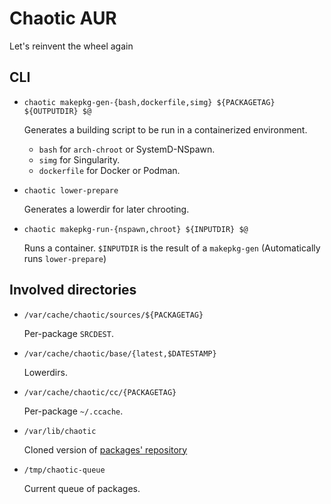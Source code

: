 # Chaotic AUR

Let's reinvent the wheel again

## CLI

* `chaotic makepkg-gen-{bash,dockerfile,simg} ${PACKAGETAG} ${OUTPUTDIR} $@`

    Generates a building script to be run in a containerized environment. 

    * `bash` for `arch-chroot` or SystemD-NSpawn.
    * `simg` for Singularity.
    * `dockerfile` for Docker or Podman. 

* `chaotic lower-prepare`

    Generates a lowerdir for later chrooting.

* `chaotic makepkg-run-{nspawn,chroot} ${INPUTDIR} $@`

    Runs a container.
    `$INPUTDIR` is the result of a `makepkg-gen`
    (Automatically runs `lower-prepare`)


## Involved directories

* `/var/cache/chaotic/sources/${PACKAGETAG}`

    Per-package `SRCDEST`.

* `/var/cache/chaotic/base/{latest,$DATESTAMP}`

    Lowerdirs.

* `/var/cache/chaotic/cc/{PACKAGETAG}`

    Per-package `~/.ccache`.

* `/var/lib/chaotic`

    Cloned version of [packages' repository](https://github.com/chaotic-aur/packages)

* `/tmp/chaotic-queue`

    Current queue of packages.